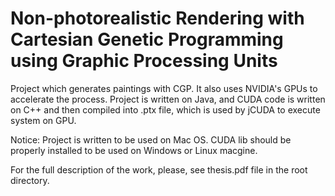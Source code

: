 # Non-photorealistic Rendering with Cartesian Genetic Programming using Graphic Processing Units

Project which generates paintings with CGP. It also uses NVIDIA's GPUs to accelerate the process. Project is written on Java, and CUDA code is written on C++ and then compiled into .ptx file, which is used by jCUDA to execute system on GPU.

Notice: Project is written to be used on Mac OS. CUDA lib should be properly installed to be used on Windows or Linux macgine.

For the full description of the work, please, see thesis.pdf file in the root directory.
